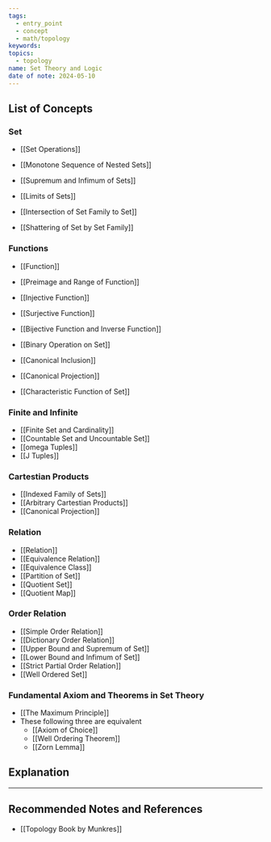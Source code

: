 ```yaml
---
tags:
  - entry_point
  - concept
  - math/topology
keywords: 
topics:
  - topology
name: Set Theory and Logic
date of note: 2024-05-10
---
```


##  List of Concepts

### Set

- [[Set Operations]]

- [[Monotone Sequence of Nested Sets]]
- [[Supremum and Infimum of Sets]]
- [[Limits of Sets]]

- [[Intersection of Set Family to Set]]
- [[Shattering of Set by Set Family]]

### Functions

- [[Function]]
- [[Preimage and Range of Function]]
- [[Injective Function]]
- [[Surjective Function]]
- [[Bijective Function and Inverse Function]]

- [[Binary Operation on Set]]
- [[Canonical Inclusion]]
- [[Canonical Projection]]
- [[Characteristic Function of Set]]

### Finite and Infinite

- [[Finite Set and Cardinality]]
- [[Countable Set and Uncountable Set]]
- [[omega Tuples]]
- [[J Tuples]]

### Cartestian Products

- [[Indexed Family of Sets]]
- [[Arbitrary Cartestian Products]]
- [[Canonical Projection]]

### Relation

- [[Relation]]
- [[Equivalence Relation]]
- [[Equivalence Class]]
- [[Partition of Set]]
- [[Quotient Set]]
- [[Quotient Map]]


### Order Relation

- [[Simple Order Relation]]
- [[Dictionary Order Relation]]
- [[Upper Bound and Supremum of Set]]
- [[Lower Bound and Infimum of Set]]
- [[Strict Partial Order Relation]]
- [[Well Ordered Set]]

### Fundamental Axiom and Theorems in Set Theory

- [[The Maximum Principle]]
- These following three are equivalent
	- [[Axiom of Choice]]
	- [[Well Ordering Theorem]]
	- [[Zorn Lemma]]



## Explanation





-----------
##  Recommended Notes and References

- [[Topology Book by Munkres]]